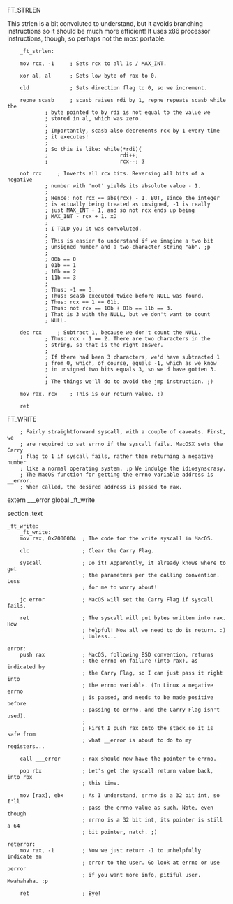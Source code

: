 FT_STRLEN

This strlen is a bit convoluted to understand, but it avoids branching instructions so it should be much more efficient! It uses x86 processor instructions, though, so perhaps not the most portable.
		
		_ft_strlen:

		mov rcx, -1 	; Sets rcx to all 1s / MAX_INT.

		xor al, al 		; Sets low byte of rax to 0.

		cld 			; Sets direction flag to 0, so we increment.

		repne scasb 	; scasb raises rdi by 1, repne repeats scasb while the
				; byte pointed to by rdi is not equal to the value we
				; stored in al, which was zero.
				;
				; Importantly, scasb also decrements rcx by 1 every time
				; it executes!
				;
				; So this is like: while(*rdi){
				;						rdi++;
				; 						rcx--; }

		not rcx 	; Inverts all rcx bits. Reversing all bits of a negative
				; number with 'not' yields its absolute value - 1.
				;
				; Hence: not rcx == abs(rcx) - 1. BUT, since the integer
				; is actually being treated as unsigned, -1 is really
				; just MAX_INT + 1, and so not rcx ends up being
				; MAX_INT - rcx + 1. xD
				;
				; I TOLD you it was convoluted.
				;
				; This is easier to understand if we imagine a two bit
				; unsigned number and a two-character string "ab". ;p
				;
				; 00b == 0
				; 01b == 1
				; 10b == 2
				; 11b == 3
				;
				; Thus: -1 == 3.
				; Thus: scasb executed twice before NULL was found.
				; Thus: rcx == 1 == 01b.
				; Thus: not rcx == 10b + 01b == 11b == 3.
				; That is 3 with the NULL, but we don't want to count
				; NULL.

		dec rcx 	; Subtract 1, because we don't count the NULL.
				; Thus: rcx - 1 == 2. There are two characters in the
				; string, so that is the right answer.
				;
				; If there had been 3 characters, we'd have subtracted 1
				; from 0, which, of course, equals -1, which as we know
				; in unsigned two bits equals 3, so we'd have gotten 3.
				;
				; The things we'll do to avoid the jmp instruction. ;)

		mov rax, rcx 	; This is our return value. :)

		ret

FT_WRITE

		; Fairly straightforward syscall, with a couple of caveats. First, we
		; are required to set errno if the syscall fails. MacOSX sets the Carry
		; flag to 1 if syscall fails, rather than returning a negative number
		; like a normal operating system. ;p We indulge the idiosynscrasy.
		; The MacOS function for getting the errno variable address is __error.
		; When called, the desired address is passed to rax.
extern ___error
global _ft_write

section .text
	
	_ft_write:
		_ft_write:
		mov	rax, 0x2000004	; The code for the write syscall in MacOS.

		clc					; Clear the Carry Flag.

		syscall				; Do it! Apparently, it already knows where to get
							; the parameters per the calling convention. Less
							; for me to worry about!

		jc error			; MacOS will set the Carry Flag if syscall fails.

		ret					; The syscall will put bytes written into rax. How
							; helpful! Now all we need to do is return. :)
							; Unless...
	
	error:
		push rax			; MacOS, following BSD convention, returns
							; the errno on failure (into rax), as indicated by
							; the Carry Flag, so I can just pass it right into
							; the errno variable. (In Linux a negative errno
							; is passed, and needs to be made positive before
							; passing to errno, and the Carry Flag isn't used).
							;
							; First I push rax onto the stack so it is safe from
							; what __error is about to do to my registers...

		call ___error		; rax should now have the pointer to errno.

		pop rbx				; Let's get the syscall return value back, into rbx
							; this time.

		mov [rax], ebx		; As I understand, errno is a 32 bit int, so I'll
							; pass the errno value as such. Note, even though
							; errno is a 32 bit int, its pointer is still a 64
							; bit pointer, natch. ;)

	reterror:		
		mov rax, -1			; Now we just return -1 to unhelpfully indicate an
							; error to the user. Go look at errno or use perror
							; if you want more info, pitiful user. Mwahahaha. :p

		ret					; Bye!

